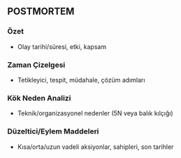 ## POSTMORTEM

### Özet
- Olay tarihi/süresi, etki, kapsam

### Zaman Çizelgesi
- Tetikleyici, tespit, müdahale, çözüm adımları

### Kök Neden Analizi
- Teknik/organizasyonel nedenler (5N veya balık kılçığı)

### Düzeltici/Eylem Maddeleri
- Kısa/orta/uzun vadeli aksiyonlar, sahipleri, son tarihler


